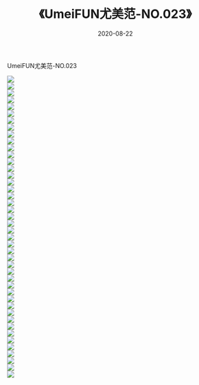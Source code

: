 ﻿---
layout: post
title:  《UmeiFUN尤美范-NO.023》
date:   2020-08-22
img: http://img.660000.xyz/Sharelink/网络美图/2020/UmeiFUN尤美范-NO.023/000.jpg
categories: [美女, 清纯, 唯美]
---

UmeiFUN尤美范-NO.023

  ![](http://img.660000.xyz/Sharelink/网络美图/2020/UmeiFUN尤美范-NO.023/001.jpg) <br> ![](http://img.660000.xyz/Sharelink/网络美图/2020/UmeiFUN尤美范-NO.023/002.jpg) <br> ![](http://img.660000.xyz/Sharelink/网络美图/2020/UmeiFUN尤美范-NO.023/003.jpg) <br> ![](http://img.660000.xyz/Sharelink/网络美图/2020/UmeiFUN尤美范-NO.023/004.jpg) <br> ![](http://img.660000.xyz/Sharelink/网络美图/2020/UmeiFUN尤美范-NO.023/005.jpg) <br> ![](http://img.660000.xyz/Sharelink/网络美图/2020/UmeiFUN尤美范-NO.023/006.jpg) <br> ![](http://img.660000.xyz/Sharelink/网络美图/2020/UmeiFUN尤美范-NO.023/007.jpg) <br> ![](http://img.660000.xyz/Sharelink/网络美图/2020/UmeiFUN尤美范-NO.023/008.jpg) <br> ![](http://img.660000.xyz/Sharelink/网络美图/2020/UmeiFUN尤美范-NO.023/009.jpg) <br> ![](http://img.660000.xyz/Sharelink/网络美图/2020/UmeiFUN尤美范-NO.023/010.jpg) <br> ![](http://img.660000.xyz/Sharelink/网络美图/2020/UmeiFUN尤美范-NO.023/011.jpg) <br> ![](http://img.660000.xyz/Sharelink/网络美图/2020/UmeiFUN尤美范-NO.023/012.jpg) <br> ![](http://img.660000.xyz/Sharelink/网络美图/2020/UmeiFUN尤美范-NO.023/013.jpg) <br> ![](http://img.660000.xyz/Sharelink/网络美图/2020/UmeiFUN尤美范-NO.023/014.jpg) <br> ![](http://img.660000.xyz/Sharelink/网络美图/2020/UmeiFUN尤美范-NO.023/015.jpg) <br> ![](http://img.660000.xyz/Sharelink/网络美图/2020/UmeiFUN尤美范-NO.023/016.jpg) <br> ![](http://img.660000.xyz/Sharelink/网络美图/2020/UmeiFUN尤美范-NO.023/017.jpg) <br> ![](http://img.660000.xyz/Sharelink/网络美图/2020/UmeiFUN尤美范-NO.023/018.jpg) <br> ![](http://img.660000.xyz/Sharelink/网络美图/2020/UmeiFUN尤美范-NO.023/019.jpg) <br> ![](http://img.660000.xyz/Sharelink/网络美图/2020/UmeiFUN尤美范-NO.023/020.jpg) <br> ![](http://img.660000.xyz/Sharelink/网络美图/2020/UmeiFUN尤美范-NO.023/021.jpg) <br> ![](http://img.660000.xyz/Sharelink/网络美图/2020/UmeiFUN尤美范-NO.023/022.jpg) <br> ![](http://img.660000.xyz/Sharelink/网络美图/2020/UmeiFUN尤美范-NO.023/023.jpg) <br> ![](http://img.660000.xyz/Sharelink/网络美图/2020/UmeiFUN尤美范-NO.023/024.jpg) <br> ![](http://img.660000.xyz/Sharelink/网络美图/2020/UmeiFUN尤美范-NO.023/025.jpg) <br> ![](http://img.660000.xyz/Sharelink/网络美图/2020/UmeiFUN尤美范-NO.023/026.jpg) <br> ![](http://img.660000.xyz/Sharelink/网络美图/2020/UmeiFUN尤美范-NO.023/027.jpg) <br> ![](http://img.660000.xyz/Sharelink/网络美图/2020/UmeiFUN尤美范-NO.023/028.jpg) <br> ![](http://img.660000.xyz/Sharelink/网络美图/2020/UmeiFUN尤美范-NO.023/029.jpg) <br> ![](http://img.660000.xyz/Sharelink/网络美图/2020/UmeiFUN尤美范-NO.023/030.jpg) <br> ![](http://img.660000.xyz/Sharelink/网络美图/2020/UmeiFUN尤美范-NO.023/031.jpg) <br> ![](http://img.660000.xyz/Sharelink/网络美图/2020/UmeiFUN尤美范-NO.023/032.jpg) <br> ![](http://img.660000.xyz/Sharelink/网络美图/2020/UmeiFUN尤美范-NO.023/033.jpg) <br> ![](http://img.660000.xyz/Sharelink/网络美图/2020/UmeiFUN尤美范-NO.023/034.jpg) <br> ![](http://img.660000.xyz/Sharelink/网络美图/2020/UmeiFUN尤美范-NO.023/035.jpg) <br> ![](http://img.660000.xyz/Sharelink/网络美图/2020/UmeiFUN尤美范-NO.023/036.jpg) <br> ![](http://img.660000.xyz/Sharelink/网络美图/2020/UmeiFUN尤美范-NO.023/037.jpg) <br> ![](http://img.660000.xyz/Sharelink/网络美图/2020/UmeiFUN尤美范-NO.023/038.jpg) <br> ![](http://img.660000.xyz/Sharelink/网络美图/2020/UmeiFUN尤美范-NO.023/039.jpg) <br> ![](http://img.660000.xyz/Sharelink/网络美图/2020/UmeiFUN尤美范-NO.023/040.jpg) <br> ![](http://img.660000.xyz/Sharelink/网络美图/2020/UmeiFUN尤美范-NO.023/041.jpg) <br> ![](http://img.660000.xyz/Sharelink/网络美图/2020/UmeiFUN尤美范-NO.023/042.jpg) <br> ![](http://img.660000.xyz/Sharelink/网络美图/2020/UmeiFUN尤美范-NO.023/043.jpg) <br> ![](http://img.660000.xyz/Sharelink/网络美图/2020/UmeiFUN尤美范-NO.023/044.jpg) <br>